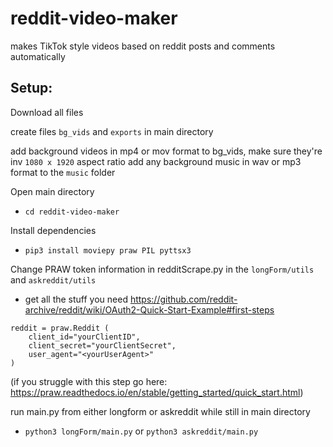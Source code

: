 # reddit-video-maker
makes TikTok style videos based on reddit posts and comments automatically 

## Setup:

Download all files

create files `bg_vids` and `exports` in main directory

add background videos in mp4 or mov format to bg_vids, make sure they're inv `1080 x 1920` aspect ratio
add any background music in wav or mp3 format to the `music` folder

Open main directory

 - `cd reddit-video-maker`

Install dependencies

 - `pip3 install moviepy praw PIL pyttsx3`

Change PRAW token information in redditScrape.py in the `longForm/utils` and `askreddit/utils`

 - get all the stuff you need https://github.com/reddit-archive/reddit/wiki/OAuth2-Quick-Start-Example#first-steps
``` 
reddit = praw.Reddit (
    client_id="yourClientID",
    client_secret="yourClientSecret",
    user_agent="<yourUserAgent>"
) 
```

(if you struggle with this step go here: https://praw.readthedocs.io/en/stable/getting_started/quick_start.html)

run main.py from either longform or askreddit while still in main directory

 - `python3 longForm/main.py` or `python3 askreddit/main.py`
